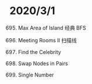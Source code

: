 # 2020/3/1

695. Max Area of Island
经典 BFS

253. Meeting Rooms II
扫描线

277. Find the Celebrity

24. Swap Nodes in Pairs

136. Single Number